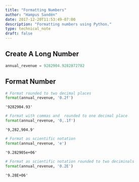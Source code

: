```yaml
---
title: "Formatting Numbers"
author: "Hampus Sandén"
date: 2017-12-20T11:53:49-07:00
description: "Formatting numbers using Python."
type: technical_note
draft: false
---
```

## Create A Long Number


```python
annual_revenue = 9282904.9282872782
```

## Format Number


```python
# Format rounded to two decimal places
format(annual_revenue, '0.2f')
```




    '9282904.93'




```python
# Format with commas and  rounded to one decimal place
format(annual_revenue, '0,.1f')
```




    '9,282,904.9'




```python
# Format as scientific notation
format(annual_revenue, 'e')
```




    '9.282905e+06'




```python
# Format as scientific notation rounded to two deciminals
format(annual_revenue, '0.2E')
```




    '9.28E+06'


